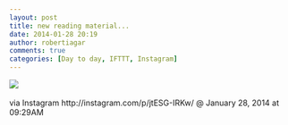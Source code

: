 ```yaml
---
layout: post
title: new reading material...
date: 2014-01-28 20:19
author: robertiagar
comments: true
categories: [Day to day, IFTTT, Instagram]
---
```

<div><img src='http://distilleryimage6.s3.amazonaws.com/dc49bd6c87ed11e391a1124f5236c9e2_8.jpg' /><br /><br /><div>via Instagram http://instagram.com/p/jtESG-IRKw/ @ January 28, 2014 at 09:29AM</div><br /></div>
